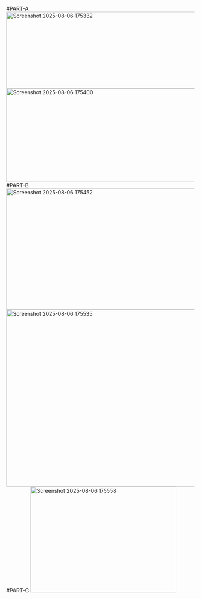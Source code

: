   #PART-A
<img width="1281" height="204" alt="Screenshot 2025-08-06 175332" src="https://github.com/user-attachments/assets/832a6200-21c8-4864-9a30-aa38bf0c12c4" />
<img width="1316" height="250" alt="Screenshot 2025-08-06 175400" src="https://github.com/user-attachments/assets/fde8e82a-f8ed-41cc-b5f3-ef251bbd94d4" />
  #PART-B
<img width="689" height="323" alt="Screenshot 2025-08-06 175452" src="https://github.com/user-attachments/assets/7bdcd2ff-3c5f-430c-a2e4-03890fa248dd" />
<img width="1103" height="472" alt="Screenshot 2025-08-06 175535" src="https://github.com/user-attachments/assets/41f084a6-50b9-484b-8cf2-08ff775a34b4" />
  #PART-C
<img width="391" height="282" alt="Screenshot 2025-08-06 175558" src="https://github.com/user-attachments/assets/9d513df7-a4ca-468c-999d-a41bb44ee845" />

